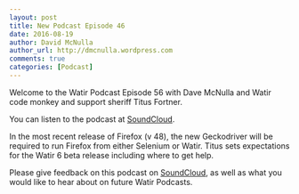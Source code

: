 ```yaml
---
layout: post
title: New Podcast Episode 46
date: 2016-08-19
author: David McNulla
author_url: http://dmcnulla.wordpress.com
comments: true
categories: [Podcast]
---
```


Welcome to the Watir Podcast Episode 56 with Dave McNulla and Watir code monkey and support sheriff Titus Fortner.

You can listen to the podcast at [SoundCloud](https://soundcloud.com/the-watir-podcast/episode56-titusfortner).

<!--more-->
In the most recent release of Firefox (v 48), the new Geckodriver will be required to run Firefox from either Selenium or Watir. Titus sets expectations for the Watir 6 beta release including where to get help.

Please give feedback on this podcast on [SoundCloud](https://soundcloud.com/the-watir-podcast/episode56-titusfortner), as well as what you would like to hear about on future Watir Podcasts.
